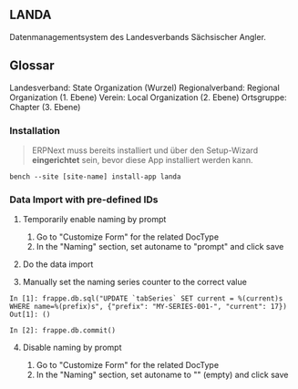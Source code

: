 ## LANDA

Datenmanagementsystem des Landesverbands Sächsischer Angler.

## Glossar

Landesverband: State Organization (Wurzel)
Regionalverband: Regional Organization (1. Ebene)
Verein: Local Organization (2. Ebene)
Ortsgruppe: Chapter (3. Ebene)

### Installation 

> ERPNext muss bereits installiert und über den Setup-Wizard **eingerichtet** sein, bevor diese App installiert werden kann.

`bench --site [site-name] install-app landa`

### Data Import with pre-defined IDs

1. Temporarily enable naming by prompt

    1. Go to "Customize Form" for the related DocType
    2. In the "Naming" section, set autoname to "prompt" and click save

2. Do the data import
3. Manually set the naming series counter to the correct value

```
In [1]: frappe.db.sql("UPDATE `tabSeries` SET current = %(current)s WHERE name=%(prefix)s", {"prefix": "MY-SERIES-001-", "current": 17})
Out[1]: ()

In [2]: frappe.db.commit()
```

4. Disable naming by prompt

    1. Go to "Customize Form" for the related DocType
    2. In the "Naming" section, set autoname to "" (empty) and click save
    